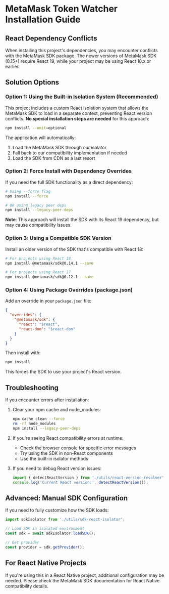 # MetaMask Token Watcher Installation Guide

## React Dependency Conflicts

When installing this project's dependencies, you may encounter conflicts with the MetaMask SDK package. The newer versions of MetaMask SDK (0.15+) require React 19, while your project may be using React 18.x or earlier.

## Solution Options

### Option 1: Using the Built-in Isolation System (Recommended)

This project includes a custom React isolation system that allows the MetaMask SDK to load in a separate context, preventing React version conflicts. **No special installation steps are needed** for this approach:

```bash
npm install --omit=optional
```

The application will automatically:
1. Load the MetaMask SDK through our isolator
2. Fall back to our compatibility implementation if needed
3. Load the SDK from CDN as a last resort

### Option 2: Force Install with Dependency Overrides

If you need the full SDK functionality as a direct dependency:

```bash
# Using --force flag
npm install --force

# OR using legacy peer deps
npm install --legacy-peer-deps
```

**Note**: This approach will install the SDK with its React 19 dependency, but may cause compatibility issues.

### Option 3: Using a Compatible SDK Version

Install an older version of the SDK that's compatible with React 18:

```bash
# For projects using React 18
npm install @metamask/sdk@0.14.1 --save

# For projects using React 17
npm install @metamask/sdk@0.12.1 --save
```

### Option 4: Using Package Overrides (package.json)

Add an override in your `package.json` file:

```json
{
  "overrides": {
    "@metamask/sdk": {
      "react": "$react",
      "react-dom": "$react-dom"
    }
  }
}
```

Then install with:

```bash
npm install
```

This forces the SDK to use your project's React version.

## Troubleshooting

If you encounter errors after installation:

1. Clear your npm cache and node_modules:
   ```bash
   npm cache clean --force
   rm -rf node_modules
   npm install --legacy-peer-deps
   ```

2. If you're seeing React compatibility errors at runtime:
   - Check the browser console for specific error messages
   - Try using the SDK in non-React components
   - Use the built-in isolator methods

3. If you need to debug React version issues:
   ```javascript
   import { detectReactVersion } from './utils/react-version-resolver';
   console.log('Current React version:', detectReactVersion());
   ```

## Advanced: Manual SDK Configuration

If you need to fully customize how the SDK loads:

```javascript
import sdkIsolator from './utils/sdk-react-isolator';

// Load SDK in isolated environment
const sdk = await sdkIsolator.loadSDK();

// Get provider
const provider = sdk.getProvider();
```

## For React Native Projects

If you're using this in a React Native project, additional configuration may be needed. Please check the MetaMask SDK documentation for React Native compatibility details.
